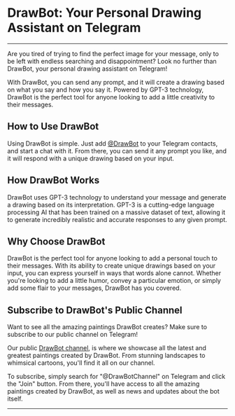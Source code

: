 DrawBot: Your Personal Drawing Assistant on Telegram
====================================================
---

Are you tired of trying to find the perfect image for your message, only to be left with endless searching and disappointment? Look no further than DrawBot, your personal drawing assistant on Telegram!

With DrawBot, you can send any prompt, and it will create a drawing based on what you say and how you say it. Powered by GPT-3 technology, DrawBot is the perfect tool for anyone looking to add a little creativity to their messages.

How to Use DrawBot
------------------

Using DrawBot is simple. Just add <a href="https://t.me/DrawGPTBot" target="_blank">@DrawBot</a> to your Telegram contacts, and start a chat with it. From there, you can send it any prompt you like, and it will respond with a unique drawing based on your input.

How DrawBot Works
-----------------

DrawBot uses GPT-3 technology to understand your message and generate a drawing based on its interpretation. GPT-3 is a cutting-edge language processing AI that has been trained on a massive dataset of text, allowing it to generate incredibly realistic and accurate responses to any given prompt.

Why Choose DrawBot
------------------

DrawBot is the perfect tool for anyone looking to add a personal touch to their messages. With its ability to create unique drawings based on your input, you can express yourself in ways that words alone cannot. Whether you're looking to add a little humor, convey a particular emotion, or simply add some flair to your messages, DrawBot has you covered.

Subscribe to DrawBot's Public Channel
-------------------------------------

Want to see all the amazing paintings DrawBot creates? Make sure to subscribe to our public channel on Telegram!

Our public <a href="https://t.me/drawGPTBotPictures" target="_blank">DrawBot channel</a>, is where we showcase all the latest and greatest paintings created by DrawBot. From stunning landscapes to whimsical cartoons, you'll find it all on our channel.

To subscribe, simply search for "@DrawBotChannel" on Telegram and click the "Join" button. From there, you'll have access to all the amazing paintings created by DrawBot, as well as news and updates about the bot itself.

---
